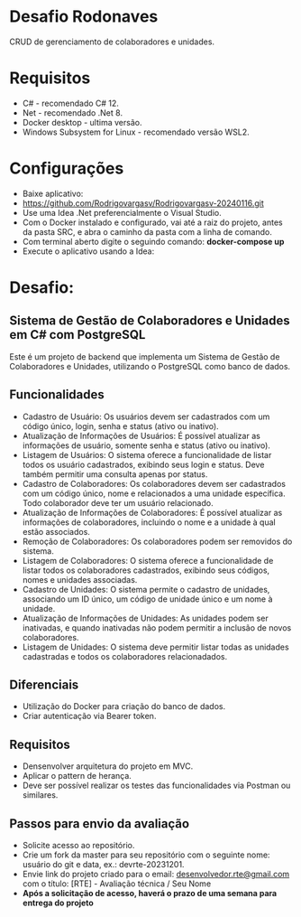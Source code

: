 # Desafio Rodonaves
CRUD de gerenciamento de colaboradores e unidades.


# Requisitos
- C# - recomendado C# 12.
- Net - recomendado .Net 8.
- Docker desktop - ultima versão.
- Windows Subsystem for Linux - recomendado versão WSL2.


# Configurações
* Baixe aplicativo:
* https://github.com/Rodrigovargasv/Rodrigovargasv-20240116.git
* Use uma Idea .Net preferencialmente o Visual Studio.
* Com o Docker instalado e configurado, vai até a raiz do projeto, antes da pasta SRC, e abra o caminho da pasta com a linha de comando.
* Com terminal aberto digite o seguindo comando: **docker-compose up**
* Execute o aplicativo usando a Idea:

# Desafio:
## Sistema de Gestão de Colaboradores e Unidades em C# com PostgreSQL

Este é um projeto de backend que implementa um Sistema de Gestão de Colaboradores e Unidades, utilizando o PostgreSQL como banco de dados.

## **Funcionalidades**
* Cadastro de Usuário: Os usuários devem ser cadastrados com um código único, login, senha e status (ativo ou inativo).
* Atualização de Informações de Usuários: É possível atualizar as informações de usuário, somente senha e status (ativo ou inativo).
* Listagem de Usuários: O sistema oferece a funcionalidade de listar todos os usuário cadastrados, exibindo seus login e status. Deve também permitir uma consulta apenas por status.
* Cadastro de Colaboradores: Os colaboradores devem ser cadastrados com um código único, nome e relacionados a uma unidade específica. Todo colaborador deve ter um usuário relacionado.
* Atualização de Informações de Colaboradores: É possível atualizar as informações de colaboradores, incluindo o nome e a unidade à qual estão associados.
* Remoção de Colaboradores: Os colaboradores podem ser removidos do sistema.
* Listagem de Colaboradores: O sistema oferece a funcionalidade de listar todos os colaboradores cadastrados, exibindo seus códigos, nomes e unidades associadas.
* Cadastro de Unidades: O sistema permite o cadastro de unidades, associando um ID único, um código de unidade único e um nome à unidade.
* Atualização de Informações de Unidades: As unidades podem ser inativadas, e quando inativadas não podem permitir a inclusão de novos colaboradores.
* Listagem de Unidades: O sistema deve permitir listar todas as unidades cadastradas e todos os colaboradores relacionadados.

## **Diferenciais**
* Utilização do Docker para criação do banco de dados.
* Criar autenticação via Bearer token. 

## **Requisitos**
* Densenvolver arquitetura do projeto em MVC.
* Aplicar o pattern de herança.
* Deve ser possível realizar os testes das funcionalidades via Postman ou similares.

## **Passos para envio da avaliação**
* Solicite acesso ao repositório.
* Crie um fork da master para seu repositório com o seguinte nome: usuário do git e data, ex.: devrte-20231201.
* Envie link do projeto criado para o email: desenvolvedor.rte@gmail.com com o título: [RTE] - Avaliação técnica / Seu Nome
* **Após a solicitação de acesso, haverá o prazo de uma semana para entrega do projeto**
